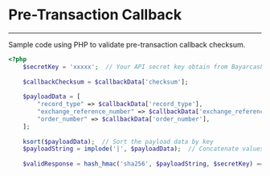 # Pre-Transaction Callback

***



Sample code using PHP to validate pre-transaction callback checksum.



```php
<?php
    $secretKey = 'xxxxx';  // Your API secret key obtain from Bayarcash portal
    
    $callbackChecksum = $callbackData['checksum'];
    
    $payloadData = [
        "record_type" => $callbackData['record_type'],
        "exchange_reference_number" => $callbackData['exchange_reference_number'],
        "order_number" => $callbackData['order_number'],
    ];
    
    ksort($payloadData);  // Sort the payload data by key
    $payloadString = implode('|', $payloadData);  // Concatenate values with '|'
    
    $validResponse = hash_hmac('sha256', $payloadString, $secretKey) === $callbackChecksum;  // Validate checksum
```

